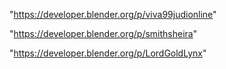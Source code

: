"https://developer.blender.org/p/viva99judionline"

"https://developer.blender.org/p/smithsheira"

"https://developer.blender.org/p/LordGoldLynx"

 
 

